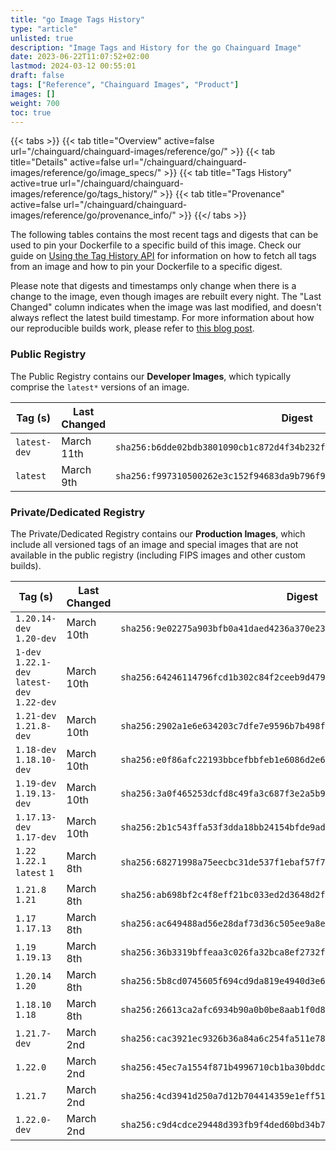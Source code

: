 ```yaml
---
title: "go Image Tags History"
type: "article"
unlisted: true
description: "Image Tags and History for the go Chainguard Image"
date: 2023-06-22T11:07:52+02:00
lastmod: 2024-03-12 00:55:01
draft: false
tags: ["Reference", "Chainguard Images", "Product"]
images: []
weight: 700
toc: true
---
```


{{< tabs >}}
{{< tab title="Overview" active=false url="/chainguard/chainguard-images/reference/go/" >}}
{{< tab title="Details" active=false url="/chainguard/chainguard-images/reference/go/image_specs/" >}}
{{< tab title="Tags History" active=true url="/chainguard/chainguard-images/reference/go/tags_history/" >}}
{{< tab title="Provenance" active=false url="/chainguard/chainguard-images/reference/go/provenance_info/" >}}
{{</ tabs >}}

The following tables contains the most recent tags and digests that can be used to pin your Dockerfile to a specific build of this image. Check our guide on [Using the Tag History API](/chainguard/chainguard-images/using-the-tag-history-api/) for information on how to fetch all tags from an image and how to pin your Dockerfile to a specific digest.

Please note that digests and timestamps only change when there is a change to the image, even though images are rebuilt every night. The "Last Changed" column indicates when the image was last modified, and doesn't always reflect the latest build timestamp. For more information about how our reproducible builds work, please refer to [this blog post](https://www.chainguard.dev/unchained/reproducing-chainguards-reproducible-image-builds).

### Public Registry
The Public Registry contains our **Developer Images**, which typically comprise the `latest*` versions of an image.

| Tag (s)       | Last Changed | Digest                                                                    |
|---------------|--------------|---------------------------------------------------------------------------|
|  `latest-dev` | March 11th   | `sha256:b6dde02bdb3801090cb1c872d4f34b232f50fed16f6c278cfe01dc3bfceaba44` |
|  `latest`     | March 9th    | `sha256:f997310500262e3c152f94683da9b796f9ec6501ceace4cd4842bfc52e49a12c` |


### Private/Dedicated Registry
The Private/Dedicated Registry contains our **Production Images**, which include all versioned tags of an image and special images that are not available in the public registry (including FIPS images and other custom builds).

| Tag (s)                                       | Last Changed | Digest                                                                    |
|-----------------------------------------------|--------------|---------------------------------------------------------------------------|
|  `1.20.14-dev` `1.20-dev`                     | March 10th   | `sha256:9e02275a903bfb0a41daed4236a370e231e354a90a13a6491e078bc6d7be3b78` |
|  `1-dev` `1.22.1-dev` `latest-dev` `1.22-dev` | March 10th   | `sha256:64246114796fcd1b302c84f2ceeb9d479aec26cd355ff600f9b41a17934a7cb1` |
|  `1.21-dev` `1.21.8-dev`                      | March 10th   | `sha256:2902a1e6e634203c7dfe7e9596b7b498f55f697672d1eaacf8ee037c142c9428` |
|  `1.18-dev` `1.18.10-dev`                     | March 10th   | `sha256:e0f86afc22193bbcefbbfeb1e6086d2e65b492d7db27d568c24f7a3336c58226` |
|  `1.19-dev` `1.19.13-dev`                     | March 10th   | `sha256:3a0f465253dcfd8c49fa3c687f3e2a5b98d3b6eefb2a7f5ef90f1432fe4a86a0` |
|  `1.17.13-dev` `1.17-dev`                     | March 10th   | `sha256:2b1c543ffa53f3dda18bb24154bfde9ad77e6150177159388f94046eba9e1ddd` |
|  `1.22` `1.22.1` `latest` `1`                 | March 8th    | `sha256:68271998a75eecbc31de537f1ebaf57f7851c3e064b8009f70e010c5b94a9a5f` |
|  `1.21.8` `1.21`                              | March 8th    | `sha256:ab698bf2c4f8eff21bc033ed2d3648d2f9037bdb068ecc0928c3ea20349817cf` |
|  `1.17` `1.17.13`                             | March 8th    | `sha256:ac649488ad56e28daf73d36c505ee9a8ea8bf54aa7057963892786e9f66d4b67` |
|  `1.19` `1.19.13`                             | March 8th    | `sha256:36b3319bffeaa3c026fa32bca8ef2732f7555c46773b0b8a87bf37c8ac6f361b` |
|  `1.20.14` `1.20`                             | March 8th    | `sha256:5b8cd0745605f694cd9da819e4940d3e6bb200959c5922696b19592dd269941c` |
|  `1.18.10` `1.18`                             | March 8th    | `sha256:26613ca2afc6934b90a0b0be8aab1f0d87d230ea60fd2b649a7bc2871bce96eb` |
|  `1.21.7-dev`                                 | March 2nd    | `sha256:cac3921ec9326b36a84a6c254fa511e78862e75b645511e7f3b2cb74f0ea3a1c` |
|  `1.22.0`                                     | March 2nd    | `sha256:45ec7a1554f871b4996710cb1ba30bddc4800167cff2cb3019811fc0c1bcb190` |
|  `1.21.7`                                     | March 2nd    | `sha256:4cd3941d250a7d12b704414359e1eff51e681059e5e2233cabe2dbcc92d599a8` |
|  `1.22.0-dev`                                 | March 2nd    | `sha256:c9d4cdce29448d393fb9f4ded60bd34b7bad3eebf06e3458bad6737ae4cbb263` |

